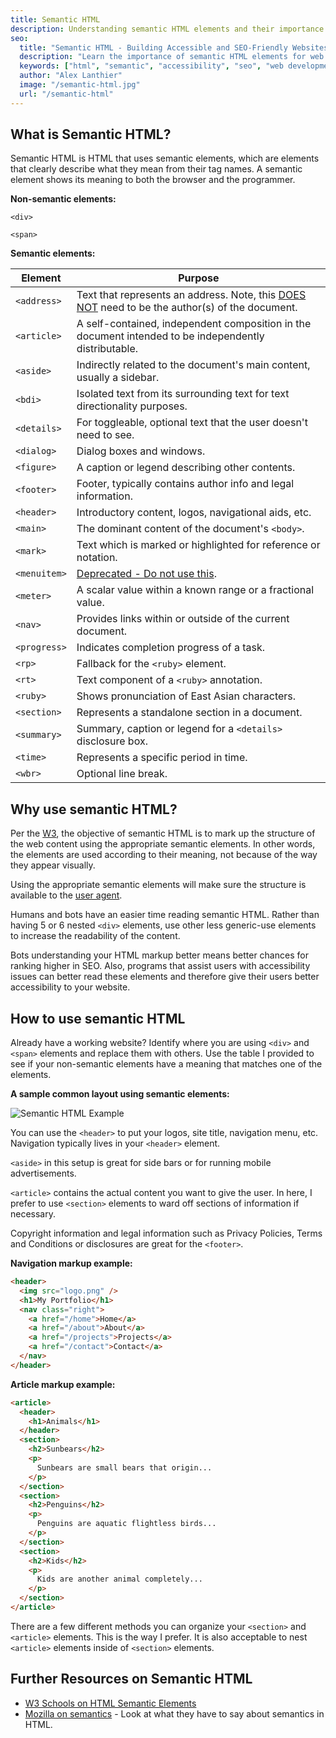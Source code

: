 ```yaml
---
title: Semantic HTML
description: Understanding semantic HTML elements and their importance for accessibility and SEO
seo:
  title: "Semantic HTML - Building Accessible and SEO-Friendly Websites"
  description: "Learn the importance of semantic HTML elements for web accessibility and SEO. Discover best practices for creating meaningful, structured web content."
  keywords: ["html", "semantic", "accessibility", "seo", "web development", "html5"]
  author: "Alex Lanthier"
  image: "/semantic-html.jpg"
  url: "/semantic-html"
---
```


## What is Semantic HTML?

Semantic HTML is HTML that uses semantic elements, which are elements that clearly describe what they mean from their tag names. A semantic element shows its meaning to both the browser and the programmer.

**Non-semantic elements:**

`<div>`

`<span>`

**Semantic elements:**

| Element | Purpose |
|---------|---------|
| `<address>` | Text that represents an address. Note, this [DOES NOT](https://developer.mozilla.org/en-US/docs/Web/HTML/Element/address) need to be the author(s) of the document. |
| `<article>` | A self-contained, independent composition in the document intended to be independently distributable. |
| `<aside>` | Indirectly related to the document's main content, usually a sidebar. |
| `<bdi>` | Isolated text from its surrounding text for text directionality purposes. |
| `<details>` | For toggleable, optional text that the user doesn't need to see. |
| `<dialog>` | Dialog boxes and windows. |
| `<figure>` | A caption or legend describing other contents. |
| `<footer>` | Footer, typically contains author info and legal information. |
| `<header>` | Introductory content, logos, navigational aids, etc. |
| `<main>` | The dominant content of the document's `<body>`. |
| `<mark>` | Text which is marked or highlighted for reference or notation. |
| `<menuitem>` | [Deprecated - Do not use this](https://developer.mozilla.org/en-US/docs/Web/HTML/Element/menuitem). |
| `<meter>` | A scalar value within a known range or a fractional value. |
| `<nav>` | Provides links within or outside of the current document. |
| `<progress>` | Indicates completion progress of a task. |
| `<rp>` | Fallback for the `<ruby>` element. |
| `<rt>` | Text component of a `<ruby>` annotation. |
| `<ruby>` | Shows pronunciation of East Asian characters. |
| `<section>` | Represents a standalone section in a document. |
| `<summary>` | Summary, caption or legend for a `<details>` disclosure box. |
| `<time>` | Represents a specific period in time. |
| `<wbr>` | Optional line break. |

## Why use semantic HTML?

Per the [W3](https://www.w3.org/TR/WCAG20-TECHS/G115.html), the objective of semantic HTML is to mark up the structure of the web content using the appropriate semantic elements. In other words, the elements are used according to their meaning, not because of the way they appear visually.

Using the appropriate semantic elements will make sure the structure is available to the [user agent](https://developer.mozilla.org/en-US/docs/Web/HTTP/Headers/User-Agent).

Humans and bots have an easier time reading semantic HTML. Rather than having 5 or 6 nested `<div>` elements, use other less generic-use elements to increase the readability of the content.

Bots understanding your HTML markup better means better chances for ranking higher in SEO. Also, programs that assist users with accessibility issues can better read these elements and therefore give their users better accessibility to your website.

## How to use semantic HTML

Already have a working website? Identify where you are using `<div>` and `<span>` elements and replace them with others. Use the table I provided to see if your non-semantic elements have a meaning that matches one of the elements.

**A sample common layout using semantic elements:**

![Semantic HTML Example](https://i.postimg.cc/zBYQDtSn/semantic-example.png)

You can use the `<header>` to put your logos, site title, navigation menu, etc. Navigation typically lives in your `<header>` element.

`<aside>` in this setup is great for side bars or for running mobile advertisements.

`<article>` contains the actual content you want to give the user. In here, I prefer to use `<section>` elements to ward off sections of information if necessary.

Copyright information and legal information such as Privacy Policies, Terms and Conditions or disclosures are great for the `<footer>`.

**Navigation markup example:**

```html
<header>
  <img src="logo.png" />
  <h1>My Portfolio</h1>
  <nav class="right">
    <a href="/home">Home</a>
    <a href="/about">About</a>
    <a href="/projects">Projects</a>
    <a href="/contact">Contact</a>
  </nav>
</header>
```

**Article markup example:**

```html
<article>
  <header>
    <h1>Animals</h1>
  </header>
  <section>
    <h2>Sunbears</h2>
    <p>
      Sunbears are small bears that origin...
    </p>
  </section>
  <section>
    <h2>Penguins</h2>
    <p>
      Penguins are aquatic flightless birds...
    </p>
  </section>
  <section>
    <h2>Kids</h2>
    <p>
      Kids are another animal completely...
    </p>
  </section>
</article>
```

There are a few different methods you can organize your `<section>` and `<article>` elements. This is the way I prefer. It is also acceptable to nest `<article>` elements inside of `<section>` elements.

## Further Resources on Semantic HTML

- [W3 Schools on HTML Semantic Elements](https://www.w3schools.com/html/html5_semantic_elements.asp)
- [Mozilla on semantics](https://developer.mozilla.org/en-US/docs/Glossary/Semantics) - Look at what they have to say about semantics in HTML. 